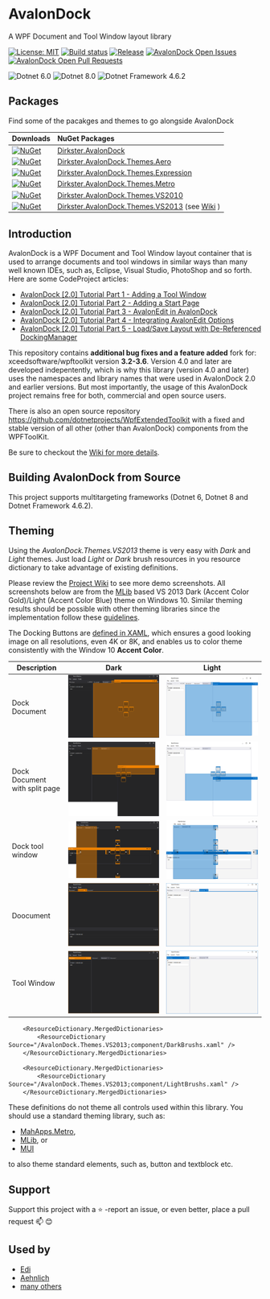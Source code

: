 # AvalonDock

A WPF Document and Tool Window layout library

[![License: MIT](https://img.shields.io/badge/License-MS%2D-PL-yellow.svg)](https://opensource.org/licenses/ms-pl)
[![Build status](https://ci.appveyor.com/api/projects/status/kq2wyupx5hm7fok2/branch/master?svg=true)](https://ci.appveyor.com/project/Dirkster99/avalondock/branch/master)
[![Release](https://img.shields.io/github/release/Dirkster99/avalondock.svg)](https://github.com/Dirkster99/avalondock/releases/latest)
 [![AvalonDock Open Issues](https://img.shields.io/github/issues-raw/Dirkster99/AvalonDock.svg?style=flat-square)](https://github.com/Dirkster99/AvalonDock/issues)
[![AvalonDock Open Pull Requests](https://img.shields.io/github/issues-pr-raw/Dirkster99/AvalonDock.svg?style=flat-square)](https://github.com/Dirkster99/AvalonDock/pulls)

![Dotnet 6.0](https://badgen.net/badge/Framework/Dotnet%206.0?color=512BD4) ![Dotnet 8.0](https://badgen.net/badge/Framework/Dotnet%208.0?color=512BD4) ![Dotnet Framework 4.6.2](https://badgen.net/badge/Framework/Dotnet%20Framework%204.6.2?color=512BD4)

## Packages

Find some of the pacakges and themes to go alongside AvalonDock

| Downloads                                                                                                                                               | NuGet Packages
| :------------------------------------------------------------------------------------------------------------------------------------------------------ | :--------------------------------------------------------------------------------
| [![NuGet](https://img.shields.io/nuget/dt/Dirkster.AvalonDock.svg)](http://nuget.org/packages/Dirkster.AvalonDock)                                      | [Dirkster.AvalonDock](http://nuget.org/packages/Dirkster.AvalonDock)
| [![NuGet](https://img.shields.io/nuget/dt/Dirkster.AvalonDock.Themes.Aero.svg)](http://nuget.org/packages/Dirkster.AvalonDock.Themes.Aero)              | [Dirkster.AvalonDock.Themes.Aero](http://nuget.org/packages/Dirkster.AvalonDock.Themes.Aero)
| [![NuGet](https://img.shields.io/nuget/dt/Dirkster.AvalonDock.Themes.Expression.svg)](http://nuget.org/packages/Dirkster.AvalonDock.Themes.Expression)  | [Dirkster.AvalonDock.Themes.Expression](http://nuget.org/packages/Dirkster.AvalonDock.Themes.Expression)
| [![NuGet](https://img.shields.io/nuget/dt/Dirkster.AvalonDock.Themes.Metro.svg)](http://nuget.org/packages/Dirkster.AvalonDock.Themes.Metro)            | [Dirkster.AvalonDock.Themes.Metro](http://nuget.org/packages/Dirkster.AvalonDock.Themes.Metro)
| [![NuGet](https://img.shields.io/nuget/dt/Dirkster.AvalonDock.Themes.VS2010.svg)](http://nuget.org/packages/Dirkster.AvalonDock.Themes.VS2010)          | [Dirkster.AvalonDock.Themes.VS2010](http://nuget.org/packages/Dirkster.AvalonDock.Themes.VS2010)
| [![NuGet](https://img.shields.io/nuget/dt/Dirkster.AvalonDock.Themes.VS2013.svg)](http://nuget.org/packages/Dirkster.AvalonDock.Themes.VS2013)          | [Dirkster.AvalonDock.Themes.VS2013](http://nuget.org/packages/Dirkster.AvalonDock.Themes.VS2013) (see [Wiki](https://github.com/Dirkster99/AvalonDock/wiki/WPF-VS-2013-Dark-Light-Demo-Client) )

## Introduction

AvalonDock is a WPF Document and Tool Window layout container that is used to arrange documents
and tool windows in similar ways than many well known IDEs, such as, Eclipse, Visual Studio,
PhotoShop and so forth. Here are some CodeProject articles:

* [AvalonDock [2.0] Tutorial Part 1 - Adding a Tool Window](https://www.codeproject.com/Articles/483507/AvalonDock-Tutorial-Part-Adding-a-Tool-Windo)
* [AvalonDock [2.0] Tutorial Part 2 - Adding a Start Page](https://www.codeproject.com/Articles/483533/AvalonDock-Tutorial-Part-Adding-a-Start-Page)
* [AvalonDock [2.0] Tutorial Part 3 - AvalonEdit in AvalonDock](https://www.codeproject.com/Articles/570313/AvalonDock-Tutorial-Part-AvalonEdit-in-Avalo)
* [AvalonDock [2.0] Tutorial Part 4 - Integrating AvalonEdit Options](https://www.codeproject.com/Articles/570324/AvalonDock-Tutorial-Part-Integrating-AvalonE)
* [AvalonDock [2.0] Tutorial Part 5 - Load/Save Layout with De-Referenced DockingManager](https://www.codeproject.com/Articles/719143/AvalonDock-Tutorial-Part-Load-Save-Layout)

This repository contains **additional bug fixes and a feature added** fork for:
xceedsoftware/wpftoolkit version **3.2-3.6**. Version 4.0 and later are developed indepentently, which is why this library (version 4.0 and later) uses the namespaces and library names that were used in AvalonDock 2.0 and earlier versions. But most importantly, the usage of this AvalonDock project remains free for both, commercial and open source users.

There is also an open source repository https://github.com/dotnetprojects/WpfExtendedToolkit with a fixed and stable version of all other (other than AvalonDock) components from the WPFToolKit.

Be sure to checkout the [Wiki for more details](https://github.com/Dirkster99/AvalonDock/wiki).

## Building AvalonDock from Source

This project supports multitargeting frameworks (Dotnet 6, Dotnet 8 and Dotnet Framework 4.6.2).

## Theming

Using the *AvalonDock.Themes.VS2013* theme is very easy with *Dark* and *Light* themes.
Just load *Light* or *Dark* brush resources in you resource dictionary to take advantage of existing definitions.

Please review the [Project Wiki](https://github.com/Dirkster99/AvalonDock/wiki) to see more demo screenshots.
All screenshots below are from the [MLib](https://github.com/Dirkster99/MLib) based VS 2013 Dark (Accent Color Gold)/Light (Accent Color Blue) theme on Windows 10. Similar theming results should be possible with other theming libraries since the implementation follow these [guidelines](https://www.codeproject.com/Articles/1236588/File-System-Controls-in-WPF-Version-III).

The Docking Buttons are [defined in XAML](https://github.com/Dirkster99/AvalonDock/wiki/OverlayWindow), which ensures a good looking image on all resolutions, even 4K or 8K, and enables us to color theme consistently with the Window 10 **Accent Color**.

|Description|Dark|Light|
|-----------|----|-----|
|Dock Document|![Dark mode dock document](https://raw.githubusercontent.com/Dirkster99/Docu/master/AvalonDock/VS2013/AD_MLib/Dark/DockDocument.png)|![Light mode dock document](https://raw.githubusercontent.com/Dirkster99/Docu/master/AvalonDock/VS2013/AD_MLib/Light/DockDocument.png)|
|Dock Document with split page|![Dark mode dock document with split page](https://raw.githubusercontent.com/Dirkster99/Docu/master/AvalonDock/VS2013/AD_MLib/Dark/DockDocument_1.png)|![Light mode dock document with split page](https://raw.githubusercontent.com/Dirkster99/Docu/master/AvalonDock/VS2013/AD_MLib/Light/DockDocument_1.png)|
|Dock tool window|![Dark mode dock tool window](https://raw.githubusercontent.com/Dirkster99/Docu/master/AvalonDock/VS2013/AD_MLib/Dark/DockToolWindow.png)|![Light mode dock tool window](https://raw.githubusercontent.com/Dirkster99/Docu/master/AvalonDock/VS2013/AD_MLib/Light/DockToolWindow.png)|
|Doocument|![Dark mode document](https://raw.githubusercontent.com/Dirkster99/Docu/master/AvalonDock/VS2013/AD_MLib/Dark/Document.png)|![Light mode document](https://raw.githubusercontent.com/Dirkster99/Docu/master/AvalonDock/VS2013/AD_MLib/Light/Document.png)|
|Tool Window|![Dark mode tool window](https://raw.githubusercontent.com/Dirkster99/Docu/master/AvalonDock/VS2013/AD_MLib/Dark/ToolWindow.png)|![Light mode tool window](https://raw.githubusercontent.com/Dirkster99/Docu/master/AvalonDock/VS2013/AD_MLib/Light/ToolWindow.png)|

```XAML
    <ResourceDictionary.MergedDictionaries>
        <ResourceDictionary Source="/AvalonDock.Themes.VS2013;component/DarkBrushs.xaml" />
    </ResourceDictionary.MergedDictionaries>
```

```XAML
    <ResourceDictionary.MergedDictionaries>
        <ResourceDictionary Source="/AvalonDock.Themes.VS2013;component/LightBrushs.xaml" />
    </ResourceDictionary.MergedDictionaries>
```

These definitions do not theme all controls used within this library. You should use a standard theming library, such as:
- [MahApps.Metro](https://github.com/MahApps/MahApps.Metro),
- [MLib](https://github.com/Dirkster99/MLib), or
- [MUI](https://github.com/firstfloorsoftware/mui)

to also theme standard elements, such as, button and textblock etc. 

## Support

Support this project with a :star: -report an issue, or even better, place a pull request :mailbox: :blush:

## Used by

- [Edi](https://dirkster99.github.io/Edi/)
- [Aehnlich](https://github.com/Dirkster99/Aehnlich)
- [many others](https://github.com/search?p=4&q=%22dirkster.avalondock%22&type=Code)
